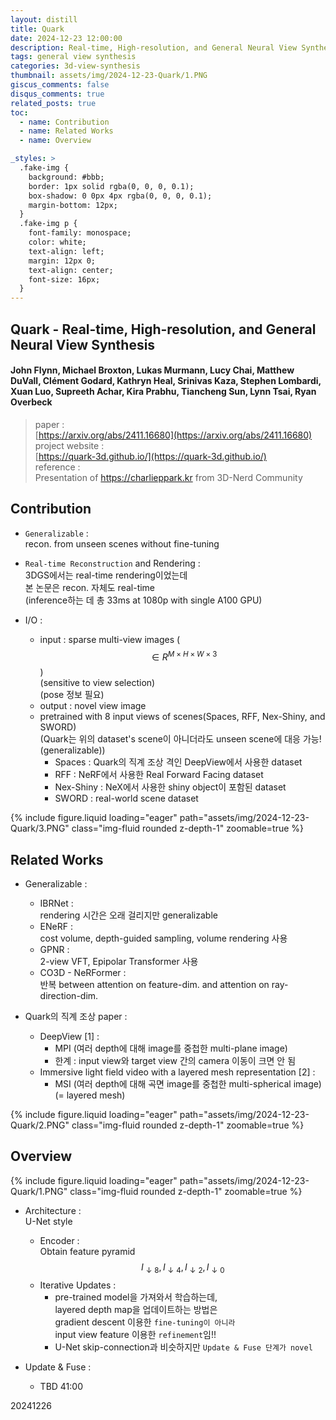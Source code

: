```yaml
---
layout: distill
title: Quark
date: 2024-12-23 12:00:00
description: Real-time, High-resolution, and General Neural View Synthesis (SIGGRAPH 2024)
tags: general view synthesis
categories: 3d-view-synthesis
thumbnail: assets/img/2024-12-23-Quark/1.PNG
giscus_comments: false
disqus_comments: true
related_posts: true
toc:
  - name: Contribution
  - name: Related Works
  - name: Overview

_styles: >
  .fake-img {
    background: #bbb;
    border: 1px solid rgba(0, 0, 0, 0.1);
    box-shadow: 0 0px 4px rgba(0, 0, 0, 0.1);
    margin-bottom: 12px;
  }
  .fake-img p {
    font-family: monospace;
    color: white;
    text-align: left;
    margin: 12px 0;
    text-align: center;
    font-size: 16px;
  }
---
```


## Quark - Real-time, High-resolution, and General Neural View Synthesis

#### John Flynn, Michael Broxton, Lukas Murmann, Lucy Chai, Matthew DuVall, Clément Godard, Kathryn Heal, Srinivas Kaza, Stephen Lombardi, Xuan Luo, Supreeth Achar, Kira Prabhu, Tiancheng Sun, Lynn Tsai, Ryan Overbeck

> paper :  
[https://arxiv.org/abs/2411.16680](https://arxiv.org/abs/2411.16680)  
project website :  
[https://quark-3d.github.io/](https://quark-3d.github.io/)  
reference :  
Presentation of https://charlieppark.kr from 3D-Nerd Community  

## Contribution

- `Generalizable` :  
recon. from unseen scenes without fine-tuning  

- `Real-time Reconstruction` and Rendering :  
3DGS에서는 real-time rendering이었는데  
본 논문은 recon. 자체도 real-time  
(inference하는 데 총 33ms at 1080p with single A100 GPU)

- I/O :  
  - input : sparse multi-view images ($$\in R^{M \times H \times W \times 3}$$)  
  (sensitive to view selection)  
  (pose 정보 필요)  
  - output : novel view image
  - pretrained with 8 input views of scenes(Spaces, RFF, Nex-Shiny, and SWORD)  
  (Quark는 위의 dataset's scene이 아니더라도 unseen scene에 대응 가능! (generalizable))  
    - Spaces : Quark의 직계 조상 격인 DeepView에서 사용한 dataset
    - RFF : NeRF에서 사용한 Real Forward Facing dataset
    - Nex-Shiny : NeX에서 사용한 shiny object이 포함된 dataset
    - SWORD : real-world scene dataset

<div class="row mt-3">
    <div class="col-sm mt-3 mt-md-0">
        {% include figure.liquid loading="eager" path="assets/img/2024-12-23-Quark/3.PNG" class="img-fluid rounded z-depth-1" zoomable=true %}
    </div>
</div>

## Related Works

- Generalizable :  
  - IBRNet :  
  rendering 시간은 오래 걸리지만 generalizable  
  - ENeRF :  
  cost volume, depth-guided sampling, volume rendering 사용
  - GPNR :  
  2-view VFT, Epipolar Transformer 사용
  - CO3D - NeRFormer :  
  반복 between attention on feature-dim. and attention on ray-direction-dim.

- Quark의 직계 조상 paper :    
  - DeepView <d-cite key="DeepView">[1]</d-cite> :  
    - MPI (여러 depth에 대해 image를 중첩한 multi-plane image) 
    - 한계 : input view와 target view 간의 camera 이동이 크면 안 됨
  - Immersive light field video with a layered mesh representation <d-cite key="Immersive">[2]</d-cite> :  
    - MSI (여러 depth에 대해 곡면 image를 중첩한 multi-spherical image) (= layered mesh)

<div class="row mt-3">
    <div class="col-sm mt-3 mt-md-0">
        {% include figure.liquid loading="eager" path="assets/img/2024-12-23-Quark/2.PNG" class="img-fluid rounded z-depth-1" zoomable=true %}
    </div>
</div>

## Overview

<div class="row mt-3">
    <div class="col-sm mt-3 mt-md-0">
        {% include figure.liquid loading="eager" path="assets/img/2024-12-23-Quark/1.PNG" class="img-fluid rounded z-depth-1" zoomable=true %}
    </div>
</div>

- Architecture :  
U-Net style  
  - Encoder :  
  Obtain feature pyramid $$I_{\downarrow 8}, I_{\downarrow 4}, I_{\downarrow 2}, I_{\downarrow 0}$$
  - Iterative Updates :  
    - pre-trained model을 가져와서 학습하는데,  
    layered depth map을 업데이트하는 방법은  
    gradient descent 이용한 `fine-tuning이 아니라`  
    input view feature 이용한 `refinement`임!!
    - U-Net skip-connection과 비슷하지만 `Update & Fuse 단계가 novel`

- Update & Fuse :  
  - TBD 41:00

20241226